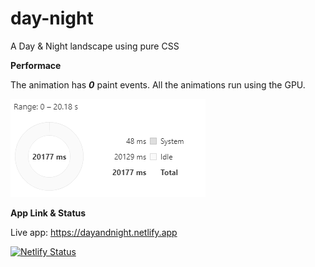 # day-night

A Day &amp; Night landscape using pure CSS

**Performace**

The animation has **_0_** paint events. All the animations run using the GPU.

![Performace](performance.PNG 'Performance')

**App Link & Status**

Live app: https://dayandnight.netlify.app

[![Netlify Status](https://api.netlify.com/api/v1/badges/70bfcb0e-9f9c-4c96-9d91-39305bd5649d/deploy-status)](https://app.netlify.com/sites/dayandnight/deploys)

